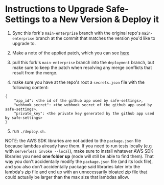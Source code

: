 # Instructions to Upgrade Safe-Settings to a New Version & Deploy it

1. Sync this fork's `main-enterprise` branch with the original repo's `main-enterprise` branch at the commit that matches the version you'd like to upgrade to.

2. Make a note of the applied patch, which you can see [here](https://github.com/Louai-Abdelsalam/safe-settings/compare/main-enterprise...Louai-Abdelsalam:safe-settings:deployment)

3. pull this fork's `main-enterprise` branch into the `deployment` branch, but make sure to keep the patch when resolving any merge conflicts that result from the merge.

4. make sure you have at the repo's root a `secrets.json` file with the following content:
```
{
    "app_id": <the id of the github app used by safe-settings>,
    "webhook_secret": <the webhook secret of the github app used by safe-settings>,
    "private_key": <the private key generated by the github app used by safe-settings>
}
```

5. run `./deploy.sh`.

NOTE: the AWS SDK libraries are not added to the `package.json` file because lambdas already have them.
If you need to run tests locally (e.g with `serverless invoke --local`), make sure to install whatever AWS SDK libraries you need **one folder up** (node will still be able to find them). That way you don't accidentally modify the `package.json` file (and its lock file), and you also don't accidentally package said libraries later into the lambda's zip file and end up with an unnecessarily bloated zip file that could actually be larger than the max size that lambdas allow.

